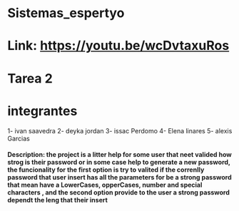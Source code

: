 # Sistemas_espertyo
# Link: https://youtu.be/wcDvtaxuRos
# Tarea 2 
# integrantes
1- ivan saavedra
2- deyka jordan
3- issac Perdomo
4- Elena linares
5- alexis Garcias 
#### Description: the project is a litter help for some user that neet valided how strog is their password or in some case help to generate a new password, the funcionality for the first option is try to valited if the correnlly password that user insert has all the parameters for be a strong password that mean have a LowerCases, opperCases, number and special characters , and the second option provide to the user a strong password dependt the leng that their insert
